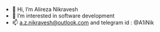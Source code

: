 - 👋 Hi, I’m Alireza Nikravesh
- 👀 I’m interested in software development
- 📫 a.z.nikravesh@outlook.com and telegram id : @A1iNik
<!---
alirezanikravesh/alirezanikravesh is a ✨ special ✨ repository because its `README.md` (this file) appears on your GitHub profile.
You can click the Preview link to take a look at your changes.
--->
